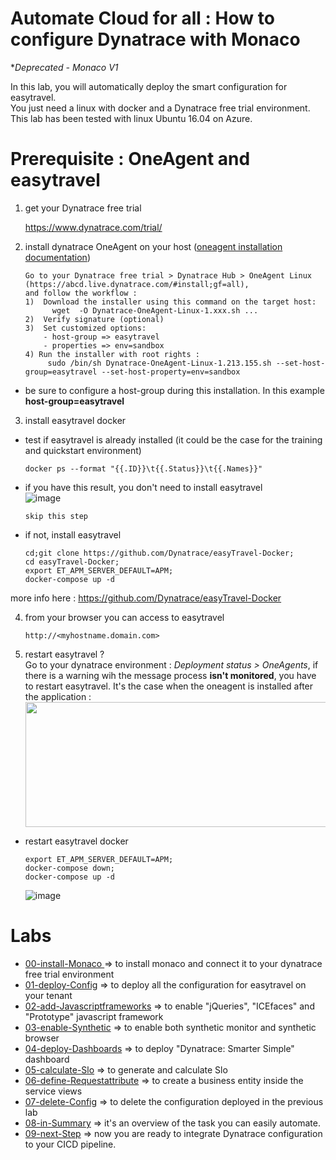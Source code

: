 #  Automate Cloud for all : How to configure Dynatrace with Monaco

**Deprecated - Monaco V1*

In this lab, you will automatically deploy the smart configuration for easytravel.  
You just need a linux with docker and a Dynatrace free trial environment.  
This lab has been tested with linux Ubuntu 16.04 on Azure.  

# Prerequisite : OneAgent and easytravel

1) get your Dynatrace free trial  

      https://www.dynatrace.com/trial/    

2) install dynatrace OneAgent on your host 
([oneagent installation documentation](https://github.com/ace-dynatrace-lab/loadtesting-lab/blob/main/InstallEasytravel.md))    

       Go to your Dynatrace free trial > Dynatrace Hub > OneAgent Linux (https://abcd.live.dynatrace.com/#install;gf=all),
       and follow the workflow :
       1)  Download the installer using this command on the target host: 
             wget  -O Dynatrace-OneAgent-Linux-1.xxx.sh ...
       2)  Verify signature (optional)
       3)  Set customized options:
           - host-group => easytravel 
           - properties => env=sandbox
       4) Run the installer with root rights : 
            sudo /bin/sh Dynatrace-OneAgent-Linux-1.213.155.sh --set-host-group=easytravel --set-host-property=env=sandbox

- be sure to configure a host-group during this installation. In this example **host-group=easytravel**

3) install easytravel docker   
- test if easytravel is already installed (it could be the case for the training and quickstart environment)   

      docker ps --format "{{.ID}}\t{{.Status}}\t{{.Names}}"

- if you have this result, you don't need to install easytravel  
  ![image](https://user-images.githubusercontent.com/40337213/116451621-02f57e00-a85d-11eb-96a0-c1d0613185c7.png)
   
      skip this step
            
- if not, install easytravel 

      cd;git clone https://github.com/Dynatrace/easyTravel-Docker;
      cd easyTravel-Docker;
      export ET_APM_SERVER_DEFAULT=APM;
      docker-compose up -d

more info here : https://github.com/Dynatrace/easyTravel-Docker  
  
4) from your browser you can access to easytravel  

       http://<myhostname.domain.com>

5) restart easytravel ?  
Go to your dynatrace environment : *Deployment status > OneAgents*, if there is a warning wih the message process **isn't monitored**, you have to restart easytravel. It's the case when the oneagent is installed after the application :  
    <img src="https://user-images.githubusercontent.com/40337213/116455523-713c3f80-a861-11eb-8786-0858aa10512c.png" width="600" height="200">

- restart easytravel docker

      export ET_APM_SERVER_DEFAULT=APM;
      docker-compose down;
      docker-compose up -d
       
  ![image](https://user-images.githubusercontent.com/40337213/116609980-4c190100-a935-11eb-9fd0-d0739d13cb03.png)


# Labs 

- [00-install-Monaco ](https://github.com/dynatrace-ace-services/easy-dynatrace-with-monaco/tree/main/00-install-Monaco) => to install monaco and connect it to your dynatrace free trial environment   
- [01-deploy-Config](https://github.com/dynatrace-ace-services/easy-dynatrace-with-monaco/tree/main/01-deploy-Config) => to deploy all the configuration for easytravel on your tenant  
- [02-add-Javascriptframeworks](https://github.com/dynatrace-ace-services/easy-dynatrace-with-monaco/tree/main/02-add-Javascriptframeworks) => to enable "jQueries", "ICEfaces" and "Prototype" javascript framework  
- [03-enable-Synthetic](https://github.com/dynatrace-ace-services/easy-dynatrace-with-monaco/tree/main/03-enable-Synthetic) => to enable both synthetic monitor and synthetic browser  
- [04-deploy-Dashboards](https://github.com/dynatrace-ace-services/easy-dynatrace-with-monaco/tree/main/04-import-Dashboards) => to deploy "Dynatrace: Smarter Simple" dashboard  
- [05-calculate-Slo](https://github.com/dynatrace-ace-services/easy-dynatrace-with-monaco/tree/main/05-calculate-Slo) => to generate and calculate Slo  
- [06-define-Requestattribute](https://github.com/dynatrace-ace-services/easy-dynatrace-with-monaco/tree/main/06-define-Requestattribute) => to create a business entity inside the service views
- [07-delete-Config](https://github.com/dynatrace-ace-services/easy-dynatrace-with-monaco/tree/main/07-delete-Config) => to delete the configuration deployed in the previous lab    
- [08-in-Summary](https://github.com/dynatrace-ace-services/easy-dynatrace-with-monaco/tree/main/08-in-Summary) => it's an overview of the task you can easily automate.
- [09-next-Step](https://github.com/dynatrace-ace-services/easy-dynatrace-with-monaco/tree/main/09-next-Step) => now you are ready to integrate Dynatrace configuration to your CICD pipeline.
